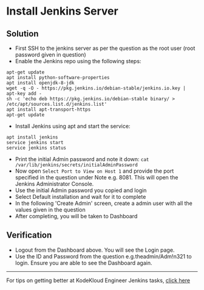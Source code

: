 # Install Jenkins Server
## Solution
* First SSH to the jenkins server as per the question as the root user (root password given in question)
* Enable the Jenkins repo using the following steps:
```
apt-get update
apt install python-software-properties
apt install openjdk-8-jdk
wget -q -O - https://pkg.jenkins.io/debian-stable/jenkins.io.key | apt-key add -
sh -c 'echo deb https://pkg.jenkins.io/debian-stable binary/ > /etc/apt/sources.list.d/jenkins.list'
apt install apt-transport-https
apt-get update
```
* Install Jenkins using apt and start the service:
```
apt install jenkins
service jenkins start
service jenkins status
```
* Print the initial Admin password and note it down: `cat /var/lib/jenkins/secrets/initialAdminPassword`
* Now open `Select Port to View on Host 1` and provide the port specified in the question under Note e.g. 8081. This will open the Jenkins Administrator Console.
* Use the initial Admin password you copied and login 
* Select Default installation and wait for it to complete
* In the following 'Create Admin' screen, create a admin user with all the values given in the question
* After completing, you will be taken to Dashboard

## Verification
* Logout from the Dashboard above. You will see the Login page.
* Use the ID and Password from the question e.g.theadmin/Adm!n321 to login. Ensure you are able to see the Dashboard again.
---
For tips on getting better at KodeKloud Engineer Jenkins tasks, [click here](./README.md)
